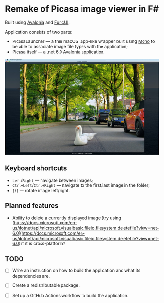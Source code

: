 # Remake of Picasa image viewer in F#

Built using [Avalonia](https://avaloniaui.net/) and [FuncUI](https://github.com/fsprojects/Avalonia.FuncUI).

Application consists of two parts:
- PicasaLauncher — a thin macOS .app-like wrapper built using [Mono](https://www.mono-project.com/) to be able to associate image file types with the application;
- Picasa itself — a .net 6.0 Avalonia application.

![Application screenshot](./images/Picasa-Geese.jpg)

## Keyboard shortcuts

- `Left`/`Right` — navigate between images;
- `Ctrl+Left`/`Ctrl+Right` — navigate to the first/last image in the folder;
- `[`/`]` — rotate image left/right.

## Planned features

- Ability to delete a currently displayed image (try using [https://docs.microsoft.com/en-us/dotnet/api/microsoft.visualbasic.fileio.filesystem.deletefile?view=net-6.0](https://docs.microsoft.com/en-us/dotnet/api/microsoft.visualbasic.fileio.filesystem.deletefile?view=net-6.0) if it is cross-platform?

## TODO

* [ ] Write an instruction on how to build the application and what its dependencies are.
* [ ] Create a redistributable package.
* [ ] Set up a GitHub Actions workflow to build the application.

